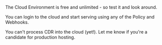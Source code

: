 The Cloud Environment is free and unlimited - so test it and look around.

You can login to the cloud and start serving using any of the Policy and Webhooks. 

You can't process CDR into the cloud (yet!). Let me know if you're a candidate for production hosting. 